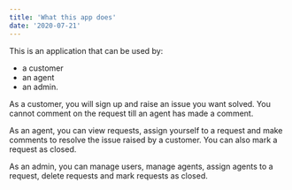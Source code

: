 ```yaml
---
title: 'What this app does'
date: '2020-07-21'
---
```


This is an application that can be used by:
- a customer
- an agent
- an admin.

As a customer, you will sign up and raise an issue you want solved. You cannot comment on the request till an agent has made a comment.

As an agent, you can view requests, assign yourself to a request and make comments to resolve the issue raised by a customer. You can also mark a request as closed.

As an admin, you can manage users, manage agents, assign agents to a request, delete requests and mark requests as closed.
